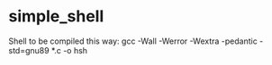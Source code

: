 # simple_shell
Shell to be compiled this way: gcc -Wall -Werror -Wextra -pedantic -std=gnu89 *.c -o hsh
